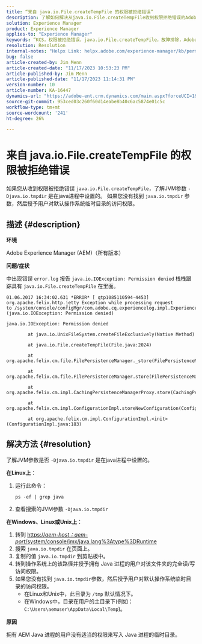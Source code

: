 ```yaml
---
title: “来自 java.io.File.createTempFile 的权限被拒绝错误”
description: 了解如何解决从java.io.File.createTempFile收到权限拒绝错误的Adobe Experience Manager问题。
solution: Experience Manager
product: Experience Manager
applies-to: "Experience Manager"
keywords: “KCS，权限被拒绝错误，java.io.File.createTempFile，故障排除，Adobe Experience Manager，AEM”
resolution: Resolution
internal-notes: "Helpx Link: helpx.adobe.com/experience-manager/kb/permission_denied_error_from_java_io_file.html"
bug: false
article-created-by: Jim Menn
article-created-date: "11/17/2023 10:53:23 PM"
article-published-by: Jim Menn
article-published-date: "11/17/2023 11:14:31 PM"
version-number: 10
article-number: KA-16447
dynamics-url: "https://adobe-ent.crm.dynamics.com/main.aspx?forceUCI=1&pagetype=entityrecord&etn=knowledgearticle&id=d26c9815-9c85-ee11-8179-6045bd006268"
source-git-commit: 953ced03c260f60d14eabe8b40c6ac5874e01c5c
workflow-type: tm+mt
source-wordcount: '241'
ht-degree: 26%

---
```


# 来自 java.io.File.createTempFile 的权限被拒绝错误


如果您从收到权限被拒绝错误 `java.io.File.createTempFile`，了解JVM参数 `-Djava.io.tmpdir` 是在java进程中设置的。 如果您没有找到 `java.io.tmpdir` 参数，然后授予用户对默认操作系统临时目录的访问权限。

## 描述 {#description}


<b>环境</b>

Adobe Experience Manager (AEM)（所有版本）

<b>问题/症状</b>

中出现错误 `error.log` 报告 `java.io.IOException: Permission denied` 栈栈跟踪具有 `java.io.File.createTempFile` 在里面。




```
01.06.2017 16:34:02.631 *ERROR* [ qtp1085110594-4453]  org.apache.felix.http.jetty Exception while processing request to /system/console/configMgr/com.adobe.cq.experiencelog.impl.ExperienceLogConfigServlet (java.io.IOException: Permission denied)

java.io.IOException: Permission denied

        at java.io.UnixFileSystem.createFileExclusively(Native Method)

        at java.io.File.createTempFile(File.java:2024)

        at org.apache.felix.cm.file.FilePersistenceManager._store(FilePersistenceManager.java:699)

        at org.apache.felix.cm.file.FilePersistenceManager.store(FilePersistenceManager.java:660)

        at org.apache.felix.cm.impl.CachingPersistenceManagerProxy.store(CachingPersistenceManagerProxy.java:242)

        at org.apache.felix.cm.impl.ConfigurationImpl.storeNewConfiguration(ConfigurationImpl.java:462)

        at org.apache.felix.cm.impl.ConfigurationImpl.<init>(ConfigurationImpl.java:183)
```







## 解决方法 {#resolution}


了解JVM参数是否 `-Djava.io.tmpdir` 是在java进程中设置的。

<b>在Linux上</b>：

1. 运行此命令：




   ```
   ps -ef | grep java
   ```


2. 查看搜索的JVM参数 `-Djava.io.tmpdir`


<b>在Windows、Linux或Unix上</b>：

1. 转到 [https://*aem-host：aem-port*/system/console/jmx/java.lang%3Atype%3DRuntime](https://aem-host:aem-port/system/console/jmx/java.lang%3Atype%3DRuntime)
2. 搜索 `java.io.tmpdir` 在页面上。
3. 复制的值 `java.io.tmpdir` 到剪贴板中。
4.    转到操作系统上的该路径并授予拥有 Java 进程的用户对该文件夹的完全读/写访问权限。
5. 如果您没有找到 `java.io.tmpdir`参数，然后授予用户对默认操作系统临时目录的访问权限。
   - 在Linux和Unix中，此目录为 `/tmp` 默认情况下。
   - 在Windows中，目录在用户的主目录下(例如： `C:\Users\aemuser\AppData\Local\Temp`)。


<b>原因</b>

拥有 AEM Java 进程的用户没有适当的权限来写入 Java 进程的临时目录。
